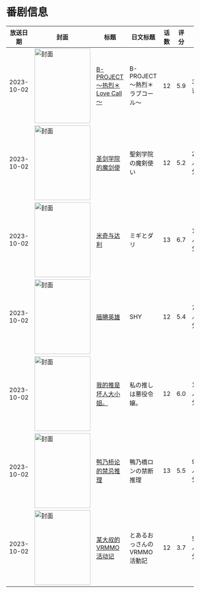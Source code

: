 # 番剧信息

|放送日期|封面|标题|日文标题|话数|评分|评分人数|
|---|---|---|---|---|---|---|
|2023-10-02|<img src="//lain.bgm.tv/pic/cover/c/66/f8/320456_xHINZ.jpg" alt="封面" style="width:150px;height:200px;object-fit:cover;">|[B-PROJECT ～热烈＊Love Call～](https://bangumi.tv/subject/320456)|B-PROJECT ～熱烈＊ラブコール～|12|5.9|32人评分|
|2023-10-02|<img src="//lain.bgm.tv/pic/cover/c/c2/36/353819_qIHLl.jpg" alt="封面" style="width:150px;height:200px;object-fit:cover;">|[圣剑学院的魔剑使](https://bangumi.tv/subject/353819)|聖剣学院の魔剣使い|12|5.2|2424人评分|
|2023-10-02|<img src="//lain.bgm.tv/pic/cover/c/4b/52/362255_Hv9Hy.jpg" alt="封面" style="width:150px;height:200px;object-fit:cover;">|[米奇与达利](https://bangumi.tv/subject/362255)|ミギとダリ|13|6.7|1663人评分|
|2023-10-02|<img src="//lain.bgm.tv/pic/cover/c/6b/06/403722_iKSsT.jpg" alt="封面" style="width:150px;height:200px;object-fit:cover;">|[腼腆英雄](https://bangumi.tv/subject/403722)|SHY|12|5.4|792人评分|
|2023-10-02|<img src="//lain.bgm.tv/pic/cover/c/45/f2/410928_GOG1t.jpg" alt="封面" style="width:150px;height:200px;object-fit:cover;">|[我的推是坏人大小姐。](https://bangumi.tv/subject/410928)|私の推しは悪役令嬢。|12|6.0|1787人评分|
|2023-10-02|<img src="//lain.bgm.tv/pic/cover/c/aa/fa/411426_27zIS.jpg" alt="封面" style="width:150px;height:200px;object-fit:cover;">|[鸭乃桥论的禁忌推理](https://bangumi.tv/subject/411426)|鴨乃橋ロンの禁断推理|13|5.5|918人评分|
|2023-10-02|<img src="//lain.bgm.tv/pic/cover/c/5d/81/419728_E8G1N.jpg" alt="封面" style="width:150px;height:200px;object-fit:cover;">|[某大叔的VRMMO活动记](https://bangumi.tv/subject/419728)|とあるおっさんのVRMMO活動記|12|3.7|527人评分|
